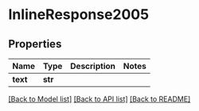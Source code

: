 # InlineResponse2005

## Properties
Name | Type | Description | Notes
------------ | ------------- | ------------- | -------------
**text** | **str** |  | 

[[Back to Model list]](../README.md#documentation-for-models) [[Back to API list]](../README.md#documentation-for-api-endpoints) [[Back to README]](../README.md)


